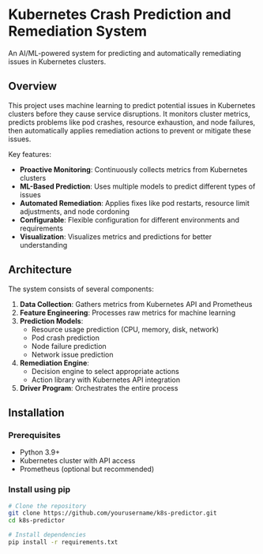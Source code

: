 # Kubernetes Crash Prediction and Remediation System

An AI/ML-powered system for predicting and automatically remediating issues in Kubernetes clusters.

## Overview

This project uses machine learning to predict potential issues in Kubernetes clusters before they cause service disruptions. It monitors cluster metrics, predicts problems like pod crashes, resource exhaustion, and node failures, then automatically applies remediation actions to prevent or mitigate these issues.

Key features:

- **Proactive Monitoring**: Continuously collects metrics from Kubernetes clusters
- **ML-Based Prediction**: Uses multiple models to predict different types of issues
- **Automated Remediation**: Applies fixes like pod restarts, resource limit adjustments, and node cordoning
- **Configurable**: Flexible configuration for different environments and requirements
- **Visualization**: Visualizes metrics and predictions for better understanding

## Architecture

The system consists of several components:

1. **Data Collection**: Gathers metrics from Kubernetes API and Prometheus
2. **Feature Engineering**: Processes raw metrics for machine learning
3. **Prediction Models**:
   - Resource usage prediction (CPU, memory, disk, network)
   - Pod crash prediction
   - Node failure prediction
   - Network issue prediction
4. **Remediation Engine**:
   - Decision engine to select appropriate actions
   - Action library with Kubernetes API integration
5. **Driver Program**: Orchestrates the entire process

## Installation

### Prerequisites

- Python 3.9+
- Kubernetes cluster with API access
- Prometheus (optional but recommended)

### Install using pip

```bash
# Clone the repository
git clone https://github.com/yourusername/k8s-predictor.git
cd k8s-predictor

# Install dependencies
pip install -r requirements.txt